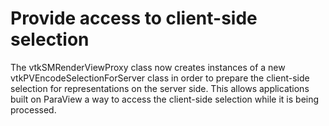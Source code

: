# Provide access to client-side selection

The vtkSMRenderViewProxy class now creates instances
of a new vtkPVEncodeSelectionForServer class in order
to prepare the client-side selection for representations
on the server side. This allows applications built on
ParaView a way to access the client-side selection
while it is being processed.
